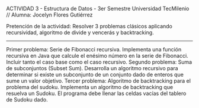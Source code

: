 ACTIVIDAD 3 - Estructura de Datos - 3er Semestre Universidad TecMilenio
// Alumna: Jocelyn Flores Gutiérrez

Pretención de la actividad:
Resolver 3 problemas clásicos aplicando recursividad, algoritmo de divide y vencerás y backtracking.

-------------------------------------------------------------------------------------------------------------------------------------------------
Primer problema: Serie de Fibonacci recursiva. Implementa una función recursiva en Java que calcule el enésimo número en la serie de Fibonacci. 
    Incluir tanto el caso base como el caso recursivo.
Segundo problema: Suma de subconjuntos (Subset Sum). Desarrolla un algoritmo recursivo para determinar si existe un subconjunto 
    de un conjunto dado de enteros que sume un valor objetivo.
Tercer problema: Algoritmo de backtracking para el problema del sudoku. Implementa un algoritmo de backtracking que resuelva un Sudoku. 
    El programa debe llenar las celdas vacías del tablero de Sudoku dado.

